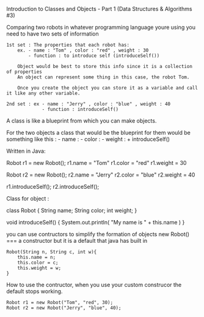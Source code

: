 Introduction to Classes and Objects - Part 1 (Data Structures & Algorithms #3)

Comparing two robots in whatever programming language youre using you need to have two sets of information

    1st set : The properties that each robot has:
        ex. - name : "Tom" , color : "red" , weight : 30
            - function : to introduce self (introduceSelf())

        Object would be best to store this info since it is a collection of properties
        An object can represent some thing in this case, the robot Tom.

        Once you create the object you can store it as a variable and call it like any other variable.

    2nd set : ex - name : "Jerry" , color : "blue" , weight : 40
                 - function : introduceSelf()

A class is like a blueprint from which you can make objects.

For the two objects a class that would be the blueprint for them would be something like this : - name : - color : - weight : + introduceSelf()

Written in Java:

Robot r1 = new Robot();
r1.name = "Tom"
r1.color = "red"
r1.weight = 30

Robot r2 = new Robot();
r2.name = "Jerry"
r2.color = "blue"
r2.weight = 40

r1.introduceSelf();
r2.introduceSelf();

Class for object :

class Robot {
String name;
String color;
int weight;
}

void introduceSelf() {
System.out.println(
"My name is " + this.name
)
}

you can use contructors to simplify the formation of objects
new Robot() === a constructor but it is a default that java has built in

    Robot(String n, String c, int w){
        this.name = n;
        this.color = c;
        this.weight = w;
    }

How to use the contructor, when you use your custom construcor the default stops working.

    Robot r1 = new Robot("Tom", "red", 30);
    Robot r2 = new Robot("Jerry", "blue", 40);
